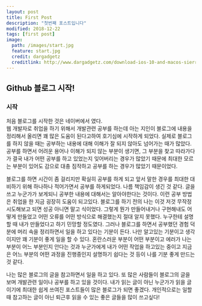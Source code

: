 ```yaml
---
layout: post
title: First Post
description: "첫번째 포스트입니다"
modified: 2018-12-22
tags: [first post]
image:
  path: /images/start.jpg
  feature: start.jpg
  credit: dargadgetz
  creditlink: http://www.dargadgetz.com/download-ios-10-and-macos-sierra-wallpapers-for-iphone-ipad-and-mac/
---
```


## Github 블로그 시작!

### 시작

처음 블로그를 시작한 것은 네이버에서 였다. <br>
웹 개발자로 취업을 하기 위해서 개발관련 공부를 하는데 아는 지인이 블로그에 내용을 정리해서 올리면 꽤 많은 도움이 된다고하여
호기심에 시작하게 되었다. 실제로 블로그를 하지 않을 때는 공부하는 내용에 대해 이해가 잘 되지 않아도 넘어가는 때가 많았다.
공부를 하면서 어려운 용어나 이해가 되지 않는 부분이 생기면, 그 부분을 찾고 따라가다가 결국 내가 어떤 공부를 하고 있었는지 
잊어버리는 경우가 많았기 때문에 최대한 모르는 부분이 있어도 감으로 대충 짐작하고 공부를 하는 경우가 많았기 때문이었다.<br>

블로그를 하면 시간이 좀 걸리지만 확실히 공부를 하게 되고 앞서 말한 경우를 최대한 대비하기 위해 하나하나 적어가면서 공부를 
하게되었다. 나름 책임감이 생긴 것 같다. 글을 쓰고 누군가가 보게되니 공부한 내용에 대해서는 알아야한다는 것이다. 이런 공부 방법은
취업을 한 지금 굉장히 도움이 되고있다. 블로그를 하기 전의 나는 이것 저것 무작정 시도해보고 되면 성공 아니면 말고 식이었다. 
그렇게 뭔가 만들어내거나 구현해내도 어떻게 만들었고 어떤 오류를 어떤 방식으로 해결했는지 절대 알지 못했다. 
누구한테 설명할 때 내가 만들었다고 하기 민망할 정도였다. 그러나 블로그를 하면서 공부했던 경험 덕분에 머리 속을 정리하면서 
일을 하고 있다는 기분이 든다. 나만 알고있는 기분이고 생각이지만 꽤 기분이 좋게 일을 할 수 있다. 
혼란스러운 부분이 어떤 부분이고 에러가 나는 부분이 어느 부분인지 안다는 것과 누군가에게 내가 어떤 작업을 하고있는 중이고
지금은 어느 부분의 어떤 과정을 진행중인지 설명하기 쉽다는 것 등이 나를 기분 좋게 만드는 것 같다. 

나는 많은 블로그의 글을 참고하면서 일을 하고 있다. 또 많은 사람들이 블로그의 글을 보며 개발관련 일이나 공부를 하고 있을 것이다.
내가 읽는 글이 아닌 누군가가 읽을 글이기에 최대한 쉽게 쓰여진 포스트들이 많은 블로그가 되면 좋겠다. 
개인적으로는 일할 때 참고하는 글이 아닌 퇴근후 읽을 수 있는 좋은 글들을 많이 쓰고싶다!
